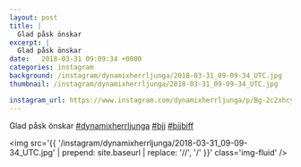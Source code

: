 ```yaml
---
layout: post
title: |
  Glad påsk önskar 
excerpt: |
  Glad påsk önskar   
date:   2018-03-31 09:09:34 +0000
categories: instagram
background: /instagram/dynamixherrljunga/2018-03-31_09-09-34_UTC.jpg
thumbnail: /instagram/dynamixherrljunga/2018-03-31_09-09-34_UTC.jpg

instagram_url: https://www.instagram.com/dynamixherrljunga/p/Bg-2c2xhcye
---
```

Glad påsk önskar [#dynamixherrljunga](https://www.instagram.com/explore/tags/dynamixherrljunga/) [#bjj](https://www.instagram.com/explore/tags/bjj/) [#bjjbiff](https://www.instagram.com/explore/tags/bjjbiff/)



<img src='{{ '/instagram/dynamixherrljunga/2018-03-31_09-09-34_UTC.jpg' | prepend: site.baseurl | replace: '//', '/' }}' class='img-fluid' />
